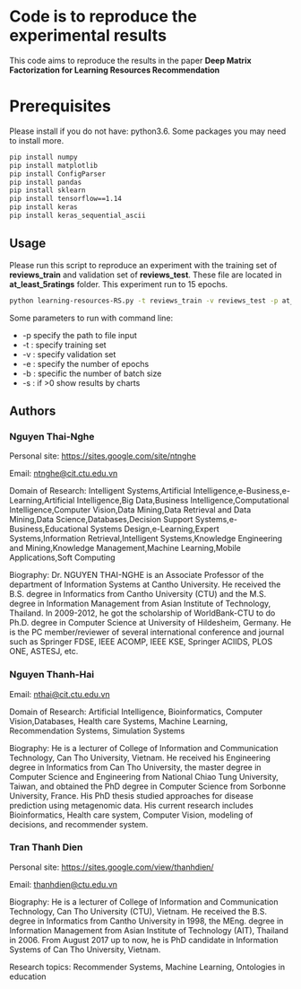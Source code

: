 # Code is to reproduce the experimental results
This code aims to reproduce the results in the paper **Deep Matrix Factorization for Learning Resources Recommendation**
# Prerequisites
Please install if you do not have: python3.6. Some packages you may need to install more.
```bash
pip install numpy
pip install matplotlib
pip install ConfigParser
pip install pandas
pip install sklearn
pip install tensorflow==1.14
pip install keras
pip install keras_sequential_ascii
```
## Usage

Please run this script to reproduce an experiment with the training set of **reviews_train** and validation set of **reviews_test**. These file are located in **at_least_5ratings** folder. This experiment run to 15 epochs.
```bash
python learning-resources-RS.py -t reviews_train -v reviews_test -p at_least_5ratings -e 15
```
Some parameters to run with command line:
- -p specify the path to file input
- -t : specify training set
- -v : specify validation set
- -e : specify the number of epochs
- -b : specific the number of batch size
- -s : if >0 show results by charts

## Authors
### Nguyen Thai-Nghe
Personal site: https://sites.google.com/site/ntnghe

Email: ntnghe@cit.ctu.edu.vn

Domain of Research: Intelligent Systems,Artificial Intelligence,e-Business,e-Learning,Artificial Intelligence,Big Data,Business Intelligence,Computational Intelligence,Computer Vision,Data Mining,Data Retrieval and Data Mining,Data Science,Databases,Decision Support Systems,e-Business,Educational Systems Design,e-Learning,Expert Systems,Information Retrieval,Intelligent Systems,Knowledge Engineering and Mining,Knowledge Management,Machine Learning,Mobile Applications,Soft Computing

Biography: Dr. NGUYEN THAI-NGHE is an Associate Professor of the department of Information Systems at Cantho University. He received the B.S. degree in Informatics from Cantho University (CTU) and the M.S. degree in Information Management from Asian Institute of Technology, Thailand. In 2009-2012, he got the scholarship of WorldBank-CTU to do Ph.D. degree in Computer Science at University of Hildesheim, Germany. He is the PC member/reviewer of several international conference and journal such as Springer FDSE, IEEE ACOMP, IEEE KSE, Springer ACIIDS, PLOS ONE, ASTESJ, etc.
### Nguyen Thanh-Hai
Email: nthai@cit.ctu.edu.vn

Domain of Research: Artificial Intelligence, Bioinformatics, Computer Vision,Databases, Health care Systems, Machine Learning, Recommendation Systems, Simulation Systems

Biography: He is a lecturer of College of Information and Communication Technology, Can Tho University, Vietnam. He received his Engineering degree in Informatics from Can Tho University, the master degree in Computer Science and Engineering from National Chiao Tung University, Taiwan, and obtained the PhD degree in Computer Science from Sorbonne University, France. His PhD thesis studied approaches for disease prediction using metagenomic data. His current research includes Bioinformatics, Health care system, Computer Vision, modeling of decisions, and recommender system.
### Tran Thanh Dien
Personal site: https://sites.google.com/view/thanhdien/

Email: thanhdien@ctu.edu.vn

Biography: He is a lecturer of College of Information and Communication Technology, Can Tho University (CTU), Vietnam. He received the B.S. degree in Informatics from Cantho University in 1998, the MEng. degree in Information Management from Asian Institute of Technology (AIT), Thailand in 2006. From August 2017 up to now, he is PhD candidate in Information Systems of Can Tho University, Vietnam.

Research topics: Recommender Systems, Machine Learning, Ontologies in education


